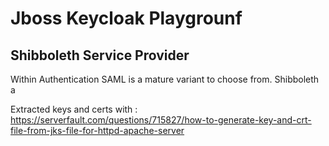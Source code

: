 # Jboss Keycloak  Playgrounf

## Shibboleth Service Provider

Within Authentication SAML is a mature variant to choose from. Shibboleth a


Extracted keys and certs with : https://serverfault.com/questions/715827/how-to-generate-key-and-crt-file-from-jks-file-for-httpd-apache-server 


